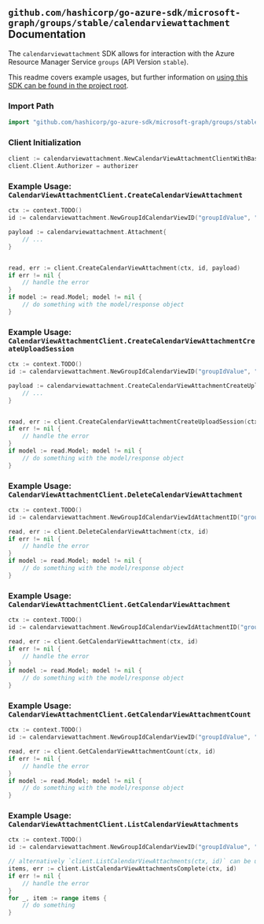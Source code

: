 
## `github.com/hashicorp/go-azure-sdk/microsoft-graph/groups/stable/calendarviewattachment` Documentation

The `calendarviewattachment` SDK allows for interaction with the Azure Resource Manager Service `groups` (API Version `stable`).

This readme covers example usages, but further information on [using this SDK can be found in the project root](https://github.com/hashicorp/go-azure-sdk/tree/main/docs).

### Import Path

```go
import "github.com/hashicorp/go-azure-sdk/microsoft-graph/groups/stable/calendarviewattachment"
```


### Client Initialization

```go
client := calendarviewattachment.NewCalendarViewAttachmentClientWithBaseURI("https://management.azure.com")
client.Client.Authorizer = authorizer
```


### Example Usage: `CalendarViewAttachmentClient.CreateCalendarViewAttachment`

```go
ctx := context.TODO()
id := calendarviewattachment.NewGroupIdCalendarViewID("groupIdValue", "eventIdValue")

payload := calendarviewattachment.Attachment{
	// ...
}


read, err := client.CreateCalendarViewAttachment(ctx, id, payload)
if err != nil {
	// handle the error
}
if model := read.Model; model != nil {
	// do something with the model/response object
}
```


### Example Usage: `CalendarViewAttachmentClient.CreateCalendarViewAttachmentCreateUploadSession`

```go
ctx := context.TODO()
id := calendarviewattachment.NewGroupIdCalendarViewID("groupIdValue", "eventIdValue")

payload := calendarviewattachment.CreateCalendarViewAttachmentCreateUploadSessionRequest{
	// ...
}


read, err := client.CreateCalendarViewAttachmentCreateUploadSession(ctx, id, payload)
if err != nil {
	// handle the error
}
if model := read.Model; model != nil {
	// do something with the model/response object
}
```


### Example Usage: `CalendarViewAttachmentClient.DeleteCalendarViewAttachment`

```go
ctx := context.TODO()
id := calendarviewattachment.NewGroupIdCalendarViewIdAttachmentID("groupIdValue", "eventIdValue", "attachmentIdValue")

read, err := client.DeleteCalendarViewAttachment(ctx, id)
if err != nil {
	// handle the error
}
if model := read.Model; model != nil {
	// do something with the model/response object
}
```


### Example Usage: `CalendarViewAttachmentClient.GetCalendarViewAttachment`

```go
ctx := context.TODO()
id := calendarviewattachment.NewGroupIdCalendarViewIdAttachmentID("groupIdValue", "eventIdValue", "attachmentIdValue")

read, err := client.GetCalendarViewAttachment(ctx, id)
if err != nil {
	// handle the error
}
if model := read.Model; model != nil {
	// do something with the model/response object
}
```


### Example Usage: `CalendarViewAttachmentClient.GetCalendarViewAttachmentCount`

```go
ctx := context.TODO()
id := calendarviewattachment.NewGroupIdCalendarViewID("groupIdValue", "eventIdValue")

read, err := client.GetCalendarViewAttachmentCount(ctx, id)
if err != nil {
	// handle the error
}
if model := read.Model; model != nil {
	// do something with the model/response object
}
```


### Example Usage: `CalendarViewAttachmentClient.ListCalendarViewAttachments`

```go
ctx := context.TODO()
id := calendarviewattachment.NewGroupIdCalendarViewID("groupIdValue", "eventIdValue")

// alternatively `client.ListCalendarViewAttachments(ctx, id)` can be used to do batched pagination
items, err := client.ListCalendarViewAttachmentsComplete(ctx, id)
if err != nil {
	// handle the error
}
for _, item := range items {
	// do something
}
```
